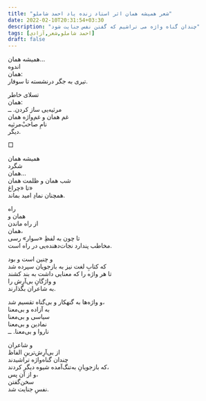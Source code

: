 ```yaml
---
title: "شعر همیشه همان اثر استاد زنده یاد احمد شاملو"
date: 2022-02-10T20:31:54+03:30
description: "چندان گناه واژه می تراشیم که گفتن نفس جنایت شود"
tags: [احمد شاملو,شعر,آزادی]
draft: false
---
```

همیشه همان…  
اندوه  
همان:  
تیری به جگر درنشسته تا سوفار.

تسلای خاطر  
همان:  
مرثیه‌یی ساز کردن. ــ  
غم همان و غم‌واژه همان  
نامِ صاحب‌ْمرثیه  
دیگر.

□

همیشه همان  
شگرد  
همان…  
شب همان و ظلمت همان  
تا «چراغ»  
همچنان نمادِ امید بماند.

راه  
همان و  
از راه ماندن  
همان،  
تا چون به لفظِ «سوار» رسی  
مخاطب پندارد نجات‌دهنده‌یی در راه است.  

و چنین است و بود  
که کتابِ لغت نیز به بازجویان سپرده شد  
تا هر واژه را که معنایی داشت به بند کشند  
و واژگانِ بی‌آرِش را  
به شاعران بگذارند.  

و واژه‌ها به گنهکار و بی‌گناه تقسیم شد،  
به آزاده و بی‌معنا  
سیاسی و بی‌معنا  
نمادین و بی‌معنا  
ناروا و بی‌معنا. ــ

و شاعران  
از بی‌آرِش‌ترینِ الفاظ  
چندان گناه‌واژه تراشیدند  
که بازجویانِ به‌تنگ‌آمده شیوه دیگر کردند،  
و از آن پس،  
سخن‌گفتن  
نفسِ جنایت شد.
